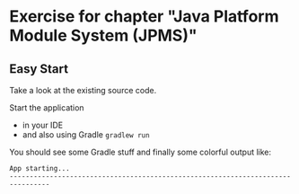 # Exercise for chapter "Java Platform Module System (JPMS)"

## Easy Start

Take a look at the existing source code.

Start the application

* in your IDE 
* and also using Gradle `gradlew run`

You should see some Gradle stuff and finally some colorful output like:

````
App starting...
--------------------------------------------------------------------------------
````

